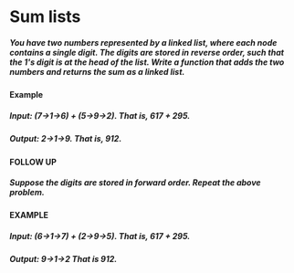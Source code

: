 # Sum lists

##### You have two numbers represented by a linked list, where each node contains a single digit. The digits are stored in reverse order, such that the 1's digit is at the head of the list. Write a function that adds the two numbers and returns the sum as a linked list.
#### Example
##### Input: (7->1->6) + (5->9->2). That is, 617 + 295.
##### Output: 2->1->9. That is, 912.
#### FOLLOW UP
##### Suppose the digits are stored in forward order. Repeat the above problem.
#### EXAMPLE
##### Input: (6->1->7) + (2->9->5). That is, 617 + 295.
##### Output: 9->1->2 That is 912.
